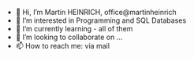 - 👋 Hi, I’m Martin HEINRICH, office@martinheinrich
- 👀 I’m interested in Programming and SQL Databases
- 🌱 I’m currently learning - all of them
- 💞️ I’m looking to collaborate on ...
- 📫 How to reach me: via mail

<!---
martinheinrich/martinheinrich is a ✨ special ✨ repository because its `README.md` (this file) appears on your GitHub profile.
You can click the Preview link to take a look at your changes.
--->
